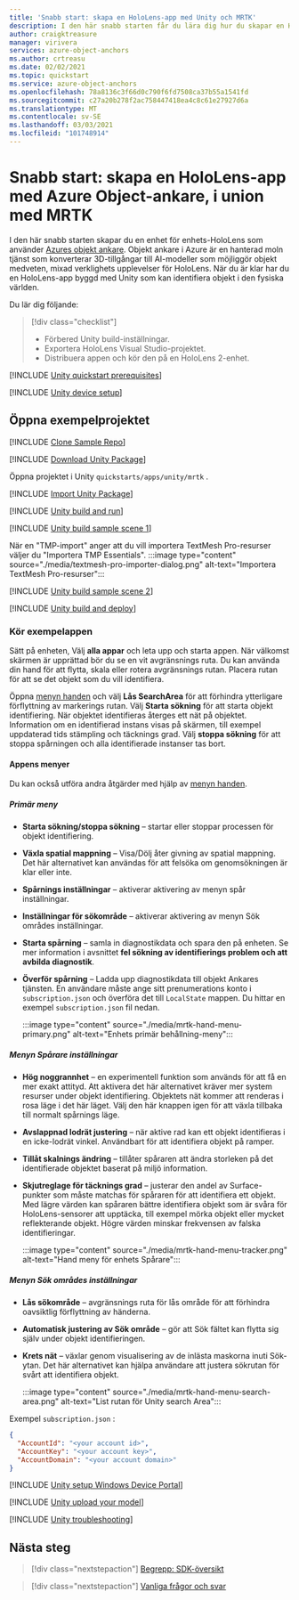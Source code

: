 ```yaml
---
title: 'Snabb start: skapa en HoloLens-app med Unity och MRTK'
description: I den här snabb starten får du lära dig hur du skapar en HoloLens Unit-app med hjälp av MRTK och objekt ankare.
author: craigktreasure
manager: virivera
services: azure-object-anchors
ms.author: crtreasu
ms.date: 02/02/2021
ms.topic: quickstart
ms.service: azure-object-anchors
ms.openlocfilehash: 78a8136c3f66d0c790f6fd7508ca37b55a1541fd
ms.sourcegitcommit: c27a20b278f2ac758447418ea4c8c61e27927d6a
ms.translationtype: MT
ms.contentlocale: sv-SE
ms.lasthandoff: 03/03/2021
ms.locfileid: "101748914"
---
```

# <a name="quickstart-create-a-hololens-app-with-azure-object-anchors-in-unity-with-mrtk"></a>Snabb start: skapa en HoloLens-app med Azure Object-ankare, i union med MRTK

I den här snabb starten skapar du en enhet för enhets-HoloLens som använder [Azures objekt ankare](../overview.md). Objekt ankare i Azure är en hanterad moln tjänst som konverterar 3D-tillgångar till AI-modeller som möjliggör objekt medveten, mixad verklighets upplevelser för HoloLens. När du är klar har du en HoloLens-app byggd med Unity som kan identifiera objekt i den fysiska världen.

Du lär dig följande:

> [!div class="checklist"]
> * Förbered Unity build-inställningar.
> * Exportera HoloLens Visual Studio-projektet.
> * Distribuera appen och kör den på en HoloLens 2-enhet.

[!INCLUDE [Unity quickstart prerequisites](../../../includes/object-anchors-quickstart-unity-prerequisites.md)]

[!INCLUDE [Unity device setup](../../../includes/object-anchors-quickstart-unity-device-setup.md)]

## <a name="open-the-sample-project"></a>Öppna exempelprojektet

[!INCLUDE [Clone Sample Repo](../../../includes/object-anchors-clone-sample-repository.md)]

[!INCLUDE [Download Unity Package](../../../includes/object-anchors-quickstart-unity-download-package.md)]

Öppna projektet i Unity `quickstarts/apps/unity/mrtk` .

[!INCLUDE [Import Unity Package](../../../includes/object-anchors-quickstart-unity-import-package.md)]

[!INCLUDE [Unity build and run](../../../includes/object-anchors-quickstart-unity-build-run.md)]

[!INCLUDE [Unity build sample scene 1](../../../includes/object-anchors-quickstart-unity-build-sample-scene-1.md)]

När en "TMP-import" anger att du vill importera TextMesh Pro-resurser väljer du "Importera TMP Essentials".
:::image type="content" source="./media/textmesh-pro-importer-dialog.png" alt-text="Importera TextMesh Pro-resurser":::

[!INCLUDE [Unity build sample scene 2](../../../includes/object-anchors-quickstart-unity-build-sample-scene-2.md)]

[!INCLUDE [Unity build and deploy](../../../includes/object-anchors-quickstart-unity-build-deploy.md)]

### <a name="run-the-sample-app"></a>Kör exempelappen

Sätt på enheten, Välj **alla appar** och leta upp och starta appen. När välkomst skärmen är upprättad bör du se en vit avgränsnings ruta. Du kan använda din hand för att flytta, skala eller rotera avgränsnings rutan. Placera rutan för att se det objekt som du vill identifiera.

Öppna <a href="https://microsoft.github.io/MixedRealityToolkit-Unity/Documentation/README_HandMenu.html" target="_blank">menyn handen</a> och välj **Lås SearchArea** för att förhindra ytterligare förflyttning av markerings rutan. Välj **Starta sökning** för att starta objekt identifiering. När objektet identifieras återges ett nät på objektet. Information om en identifierad instans visas på skärmen, till exempel uppdaterad tids stämpling och täcknings grad. Välj **stoppa sökning** för att stoppa spårningen och alla identifierade instanser tas bort.

#### <a name="the-app-menus"></a>Appens menyer

Du kan också utföra andra åtgärder med hjälp av <a href="https://microsoft.github.io/MixedRealityToolkit-Unity/Documentation/README_HandMenu.html" target="_blank">menyn handen</a>.

##### <a name="primary-menu"></a>Primär meny

* **Starta sökning/stoppa sökning** – startar eller stoppar processen för objekt identifiering.
* **Växla spatial mappning** – Visa/Dölj åter givning av spatial mappning. Det här alternativet kan användas för att felsöka om genomsökningen är klar eller inte.
* **Spårnings inställningar** – aktiverar aktivering av menyn spår inställningar.
* **Inställningar för sökområde** – aktiverar aktivering av menyn Sök områdes inställningar.
* **Starta spårning** – samla in diagnostikdata och spara den på enheten. Se mer information i avsnittet **fel sökning av identifierings problem och att avbilda diagnostik**.
* **Överför spårning** – Ladda upp diagnostikdata till objekt Ankares tjänsten. En användare måste ange sitt prenumerations konto i `subscription.json` och överföra det till `LocalState` mappen. Du hittar en exempel `subscription.json` fil nedan.

    :::image type="content" source="./media/mrtk-hand-menu-primary.png" alt-text="Enhets primär behållning-meny":::

##### <a name="tracker-settings-menu"></a>Menyn Spårare inställningar

* **Hög noggrannhet** – en experimentell funktion som används för att få en mer exakt attityd. Att aktivera det här alternativet kräver mer system resurser under objekt identifiering. Objektets nät kommer att renderas i rosa läge i det här läget. Välj den här knappen igen för att växla tillbaka till normalt spårnings läge.
* **Avslappnad lodrät justering** – när aktive rad kan ett objekt identifieras i en icke-lodrät vinkel. Användbart för att identifiera objekt på ramper.
* **Tillåt skalnings ändring** – tillåter spåraren att ändra storleken på det identifierade objektet baserat på miljö information.
* **Skjutreglage för täcknings grad** – justerar den andel av Surface-punkter som måste matchas för spåraren för att identifiera ett objekt.  Med lägre värden kan spåraren bättre identifiera objekt som är svåra för HoloLens-sensorer att upptäcka, till exempel mörka objekt eller mycket reflekterande objekt. Högre värden minskar frekvensen av falska identifieringar.

    :::image type="content" source="./media/mrtk-hand-menu-tracker.png" alt-text="Hand meny för enhets Spårare":::

##### <a name="search-area-settings-menu"></a>Menyn Sök områdes inställningar

* **Lås sökområde** – avgränsnings ruta för lås område för att förhindra oavsiktlig förflyttning av händerna.
* **Automatisk justering av Sök område** – gör att Sök fältet kan flytta sig själv under objekt identifieringen.
* **Krets nät** – växlar genom visualisering av de inlästa maskorna inuti Sök-ytan.  Det här alternativet kan hjälpa användare att justera sökrutan för svårt att identifiera objekt.

    :::image type="content" source="./media/mrtk-hand-menu-search-area.png" alt-text="List rutan för Unity search Area":::

Exempel `subscription.json` :

```json
{
  "AccountId": "<your account id>",
  "AccountKey": "<your account key>",
  "AccountDomain": "<your account domain>"
}
```

[!INCLUDE [Unity setup Windows Device Portal](../../../includes/object-anchors-quickstart-unity-setup-device-portal.md)]

[!INCLUDE [Unity upload your model](../../../includes/object-anchors-quickstart-unity-upload-model.md)]

[!INCLUDE [Unity troubleshooting](../../../includes/object-anchors-quickstart-unity-troubleshooting.md)]

## <a name="next-steps"></a>Nästa steg

> [!div class="nextstepaction"]
> [Begrepp: SDK-översikt](../concepts/sdk-overview.md)

> [!div class="nextstepaction"]
> [Vanliga frågor och svar](../faq.md)
